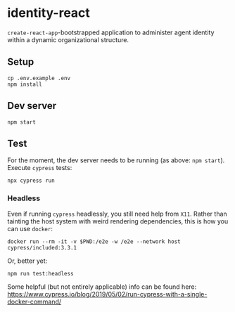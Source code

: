 identity-react
==============

`create-react-app`-bootstrapped application to administer agent identity within a dynamic organizational structure.


## Setup

```
cp .env.example .env
npm install
```

## Dev server

```
npm start
```

## Test

For the moment, the dev server needs to be running (as above: `npm start`). Execute `cypress` tests:

```
npx cypress run
```

### Headless

Even if running `cypress` headlessly, you still need help from `X11`. Rather than tainting the host system with weird rendering dependencies, this is how you can use `docker`:

```
docker run --rm -it -v $PWD:/e2e -w /e2e --network host cypress/included:3.3.1
```

Or, better yet:

```
npm run test:headless
```

Some helpful (but not entirely applicable) info can be found here: https://www.cypress.io/blog/2019/05/02/run-cypress-with-a-single-docker-command/


